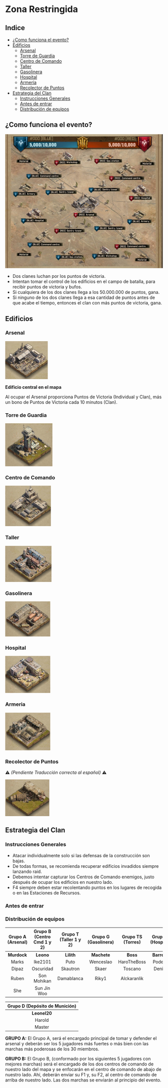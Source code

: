 # Zona Restringida

## Indice
* [¿Como funciona el evento?](#como-funciona-el-evento)
* [Edificios](#edificios)
  * [Arsenal](#arsenal)
  * [Torre de Guardia](#torre-de-guardia)
  * [Centro de Comando](#centro-de-comando)
  * [Taller](#taller)
  * [Gasolinera](#gasolinera)
  * [Hospital](#hospital)
  * [Armería](#armeria)
  * [Recolector de Puntos](#recolector-de-puntos)
* [Estrategia del Clan](#estrategia-del-clan)
  * [Instrucciones Generales](#instrucciones-generales)
  * [Antes de entrar](#antes-de-entrar)
  * [Distribución de equipos](#distribución-de-equipos)

## ¿Como funciona el evento?

![Battlefield](../images/Battlefield.jpeg)

* Dos clanes luchan por los puntos de victoria.
* Intentan tomar el control de los edificios en el campo de batalla, para recibir puntos de victoria y bufos.
* Si cualquiera de los dos clanes llega a los 50.000.000 de puntos, gana.
* Si ninguno de los dos clanes llega a esa cantidad de puntos antes de que acabe el tiempo, entonces el clan con más puntos de victoria, gana.

## Edificios

### Arsenal
![Arsenal](../images/Arsenal)

**Edificio central en el mapa**

Al ocupar el Arsenal proporciona Puntos de Victoria (Individual y Clan), más un bono de Puntos de Victoria cada 10 minutos (Clan).

### Torre de Guardia
![Torre de Guardia](../images/torredeguardia)

### Centro de Comando
![Centro de Comando](../images/commandcenter)

### Taller
![Taller](../images/workshop)

### Gasolinera
![Gasolinera](../images/gasstation)

### Hospital
![Hospital](../images/hospital)


### Armeria
![Armería](../images/armeria)

### Recolector de Puntos
:warning: *(Pendiente Traducción correcta al español)* :warning:

![Recolector de Puntos](../images/supplypoints)

## Estrategia del Clan

### Instrucciones Generales
* Atacar individualmente solo si las defensas de la construcción son bajas.
* De todas formas, se recomienda recuperar edificios invadidos siempre lanzando raid.
* Debemos intentar capturar los Centros de Comando enemigos, justo después de ocupar los edificios en nuestro lado.
* F4 siempre deben estar recolentando puntos en los lugares de recogida o en las Estaciones de Recursos.

### Antes de entrar

### Distribución de equipos

| Grupo A (**Arsenal**) | Grupo B (**Centro Cmd 1 y 2**) | Grupo T (**Taller 1 y 2**) | Grupo G (**Gasolinera**) | Grupo TS (**Torres**) | Grupo H (**Hospital**) | 
|:---------------------:|:------------------------------:|:--------------------------:|:------------------------:|:---------------------:|:----------------------:|
| **Murdock**           | **Leono**                      | **Lilith**                 | **Machete**              | **Boss**              | **Barreda**            |
| Marks                 | Ike2101                        | Puto                       | Wenceslao                | HaroTheBoss           | Poderio                |
| Dipaz                 | Oscuridad                      | Skautron                   | Skaer                    | Toscano               | Denise                 |
| Ruben                 | Son Mohikan                    | Damablanca                 | Riky1                    | Alckaranlik           |                        |
| She                   | Sun Jin Woo                    |                            |                          |                       |                        |


| Grupo D (**Depósito de Munición**) |
| :---------------------------------:|
| **Leonel20**                       |
| Harold                             |
| Master                             |

**GRUPO A:** El Grupo A, será el encargado principal de tomar y defender el arsenal y deberán ser los 5
jugadores más fuertes o más bien con las marchas más poderosas de los 30 miembros.

**GRUPO B:** El Grupo B, (conformado por los siguientes 5 jugadores con mejores marchas) será el encargado de los dos centros de comando de nuestro lado del mapa y se enfocarán en el centro de comando de abajo de nuestro lado. Ahí, deberán enviar su F1 y, su F2, al centro de comando de arriba de nuestro lado. Las dos marchas se enviarán al principio del evento.




